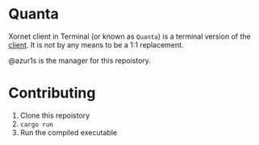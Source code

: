 # Quanta
Xornet client in Terminal (or known as `Quanta`) is a terminal version of the [client](github.com/xornet-cloud/Client). It is not by any means to be a 1:1 replacement.

@azur1s is the manager for this repoistory.

# Contributing

1. Clone this repoistory
2. `cargo run`
3. Run the compiled executable